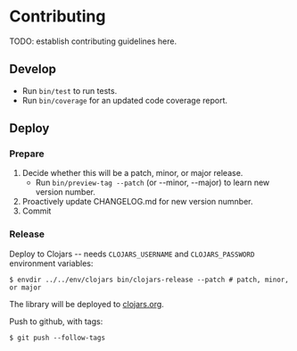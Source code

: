 # Contributing

TODO: establish contributing guidelines here.

## Develop

* Run `bin/test` to run tests.
* Run `bin/coverage` for an updated code coverage report.

## Deploy

### Prepare

1. Decide whether this will be a patch, minor, or major release.
    * Run `bin/preview-tag --patch` (or --minor, --major) to learn new version number.
2. Proactively update CHANGELOG.md for new version numnber.
3. Commit

### Release

Deploy to Clojars -- needs `CLOJARS_USERNAME` and `CLOJARS_PASSWORD` environment
variables:

    $ envdir ../../env/clojars bin/clojars-release --patch # patch, minor, or major

The library will be deployed to [clojars.org][clojars].

Push to github, with tags:

    $ git push --follow-tags

[clojars]: https://clojars.org/com.github.mainej/f-form
